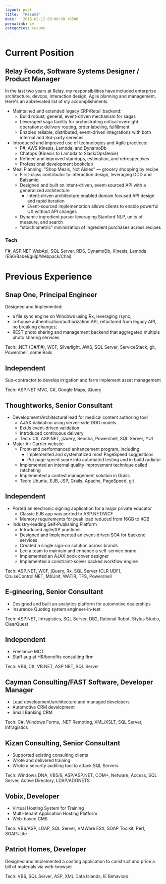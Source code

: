 ```yaml
---
layout: post
title:  "Résumé"
date:   2016-02-12 09:00:00 +0500
permalink: cv
categories: resume
---
```

Current Position
================

Relay Foods, Software Systems Designer / Product Manager
-----------------------------------
In the last two years at Relay, my responsibilities have included enterprise architecture, devops, interaction design, Agile planning and management. Here's an abbreviated list of my accomplishments.

* Maintained and extended legacy ERP/Retail backend:
  * Build robust, general, event-driven mechanism for sagas
  * Leveraged saga facility for orchestrating critical overnight operations:
delivery routing, order labeling, fulfillment
  * Enabled reliable, distributed, event-driven integrations with both internal
and 3rd-party services
* Introduced and improved use of technologies and Agile practices:
  * F#, AWS Kinesis, Lambda, and DynamoDb
  * Chatops (Kinesis to Lambda to Slack/OpsGenie)
  * Refined and improved standups, estimation, and retrospectives
  * Professional development bookclub
* Meal Planning: "Shop Meals, Not Aisles" &mdash; grocery shopping by recipe
  * First-class contributor to interaction design, leveraging DDD and Balsamiq
  * Designed and built an intent-driven, event-sourced API with a generalized architecture
     - Intent-driven architecture enabled domain focused API design and rapid iteration
     - Event-sourced implementation allows clients to enable powerful UX without API changes
  * Dynamic ingredient parser leveraging Stanford NLP, units of measure, and search
  * "stoichiometric" minimization of ingredient purchases across recipes

### Tech
F#, ASP.NET WebApi, SQL Server, RDS, DynamoDb, Kinesis, Lambda (ES6/Babel/gulp/Webpack/Chai)

Previous Experience
===================

Snap One, Principal Engineer
-----------------------------------
Designed and Implemented:

* a file sync engine on Windows using Rx, leveraging rsync;
* in-house authentication/authorization API, refactored from legacy API, no breaking changes;
* REST photo sharing and management backend that aggregated multiple photo sharing services

Tech: .NET (C#/F#), WCF, Silverlight, AWS, SQL Server, ServiceStack, git, Powershell, some Rails

Independent
-----------
Sub-contractor to develop irrigation and farm implement asset management

Tech: ASP.NET MVC, C#, Google Maps, jQuery

Thoughtworks, Senior Consultant
---------------------------------------
* Development/Architectural lead for medical content authoring tool
  * AJAX Validation using server-side DDD models
  * ExtJs event-driven validation
  * Introduced continuous delivery
  * Tech: C#, ASP.NET, jQuery, Sencha, Powershell, SQL Server, YUI
* Major Air Carrier website
  * Front-end performanced enhancement program, including:
    * Implemented and systematized most PageSpeed suggestions
    * Put page speed score into automated testing and in build radiator
  * Implemented an internal quality improvement technique called ratcheting
  * Implemented a contest management solution in Grails
  * Tech: Ubuntu, EJB, JSP, Grails, Apache, PageSpeed, git

Independent
-----------
* Ported an electronic signing application for a major private educator
  * Classic EJB app was ported to ASP.NET/WCF
  * Memory requirements for peak load reduced from 16GB to 4GB
* Industry-leading Self-Publishing Platform
  * Introduced agile/XP practices
  * Designed and Implemented an event-driven SOA for backend services
  * Created a single sign-on solution across brands
  * Led a team to maintain and enhance a self-service brand
  * Implemented an AJAX book cover designer
  * Implemented a constraint-solver backed workflow engine

Tech: ASP.NET, WCF, jQuery, Rx, SQL Server (CLR UDF), CruiseControl.NET, MbUnit, WATiR, TFS, Powershell

E-gineering, Senior Consultant
--------------------------------
* Designed and built an analytics platform for automotive dealerships
* Insurance Quoting system engineer-in-test

Tech: ASP.NET, Infragistics, SQL Server, DB2, Rational Robot, Stylus Studio, ClearQuest

Independent
-----------
* Freelance MCT
* Staff aug at HR/benefits consulting firm

Tech: VB6, C#, VB.NET, ASP.NET, SQL Server

Cayman Consulting/FAST Software, Developer Manager
----------------------------------------------------
* Lead development/architecture and managed developers
* Automotive CRM development
* Small Banking CRM

Tech: C#, Windows Forms, .NET Remoting, XML/XSLT, SQL Server, Infragistics

Kizan Consulting, Senior Consultant
-------------------------------------
* Supported existing consulting clients
* Wrote and delivered training
* Wrote a security auditing tool to attack SQL Servers

Tech: Windows DNA, VB5/6, ASP/ASP.NET, COM+, Netware, Access, SQL Server, Active Directory, LDAP/ADONETS 

Vobix, Developer
------------------
* Virtual Hosting System for Training
* Multi-tenant Application Hosting Platform
* Web-based CMS

Tech: VB6/ASP, LDAP, SQL Server, VMWare ESX, SOAP Toolkit, Perl, SOAP::Lite

Patriot Homes, Developer
--------------------------
Designed and implemented a costing application to construct and price a bill of materials via web-browser

Tech: VB6, SQL Server, ASP, XML Data Islands, IE Behaviors
